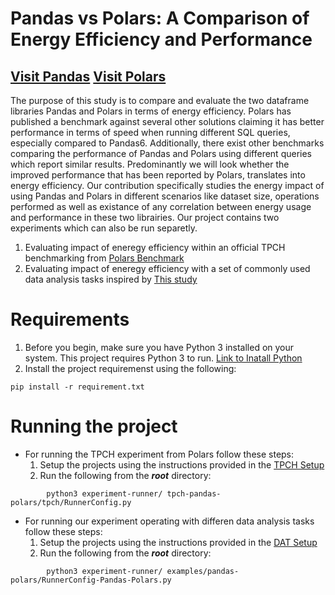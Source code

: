 # Pandas vs Polars: A Comparison of Energy Efficiency and Performance

[Visit Pandas](https://pandas.pydata.org/)
[Visit Polars](https://www.pola.rs/)
--- 
The purpose of this study is to compare and evaluate the two
 dataframe libraries Pandas and Polars in terms of energy efficiency.
Polars has published a benchmark against several other solutions claiming
it has better performance in terms of speed when running different 
SQL queries, especially compared to Pandas6. Additionally,
there exist other benchmarks comparing the performance of Pandas
and Polars using different queries which report similar results.
Predominantly we will look whether the improved performance
that has been reported by Polars, translates into energy efficiency.
Our contribution specifically studies the energy impact of using
Pandas and Polars in different scenarios like dataset size, operations
performed as well as existance of any correlation between energy usage and performance in these two librairies.
Our project contains two experiments which can also be run separetly.  
1. Evaluating impact of eneregy efficiency within an official TPCH benchmarking from [Polars Benchmark](https://www.tpc.org/tpch/)
2. Evaluating impact of eneregy efficiency with a set of commonly used data analysis tasks inspired by [This study](https://ieeexplore.ieee.org/document/10174114)

# Requirements

1. Before you begin, make sure you have Python 3 installed on your system. This project requires Python 3 to run. [Link to Inatall Python](https://www.python.org/downloads/)
2. Install the project requiremenst using the following:
```shell
pip install -r requirement.txt
```

# Running the project

- For running the TPCH experiment from Polars follow these steps:
    1. Setup the projects using the instructions provided in the [TPCH Setup](tpch-pandas-polars/README.md#setup)
    2. Run the following from the ***root*** directory:
    
```shell
        python3 experiment-runner/ tpch-pandas-polars/tpch/RunnerConfig.py
```

- For running our experiment operating with differen data analysis tasks follow these steps:
    1. Setup the projects using the instructions provided in the [DAT Setup](examples/README.md#setup)
    2. Run the following from the ***root*** directory:

```shell
        python3 experiment-runner/ examples/pandas-polars/RunnerConfig-Pandas-Polars.py
```

